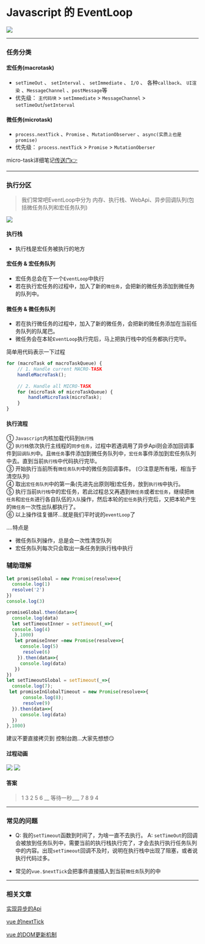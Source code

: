 # Javascript 的 EventLoop
![](/blog_assets/eventLoopTitle.png)
___
###   任务分类
#### 宏任务(macrotask)
* `setTimeOut` 、 `setInterval` 、 `setImmediate` 、 `I/O` 、 各种`callback`、 `UI渲染` 、`MessageChannel` 、`postMessage`等
* 优先级： `主代码块` > `setImmediate` > `MessageChannel` > `setTimeOut`/`setInterval`
#### 微任务(microtask)
* `process.nextTick` 、`Promise`  、`MutationObserver` 、`async(实质上也是promise)`
* 优先级： `process.nextTick` > `Promise` > `MutationOberser`

micro-task详细笔记[传送门:point_right:](/JS/microTask.md)
___
### 执行分区
> 我们常常吧EventLoop中分为 内存、执行栈、WebApi、异步回调队列(包括微任务队列和宏任务队列)

![](/blog_assets/eventLoop_task.png) 
#### 执行栈
* 执行栈是宏任务被执行的地方

#### 宏任务 & 宏任务队列
* 宏任务总会在下一个`EventLoop`中执行
* 若在执行宏任务的过程中，加入了新的`微任务`，会把新的微任务添加到微任务的队列中。

#### 微任务 &  微任务队列
* 若在执行微任务的过程中，加入了新的微任务，会把新的微任务添加在当前任务队列的队尾巴。
* 微任务会在本轮`EventLoop`执行完后，马上把执行栈中的任务都执行完毕。

简单用代码表示一下过程
```js
for (macroTask of macroTaskQueue) {
    // 1. Handle current MACRO-TASK
    handleMacroTask();
  
    // 2. Handle all MICRO-TASK
    for (microTask of microTaskQueue) {
        handleMicroTask(microTask);
    }
}
```
#### 执行流程
① `Javascript`内核加载代码到`执行栈`   
② `执行栈`依次执行主线程的`同步任务`，过程中若遇调用了异步Api则会添加回调事件到`回调队列`中。且`微任务`事件添加到微任务队列中，`宏任务`事件添加到宏任务队列中去。直到当前`执行栈`中代码执行完毕。    
③ 开始执行当前所有`微任务队列`中的微任务回调事件。    (:smirk:注意是所有哦，相当于清空队列)    
④ 取出`宏任务队列`中的第一条(先进先出原则哦)宏任务，放到`执行栈`中执行。    
⑤  执行当前`执行栈`中的宏任务，若此过程总又再遇到`微任务`或者`宏任务`，继续把`微任务`和`宏任务`进行各自队伍的`入队`操作，然后本轮的`宏任务`执行完后，又把本轮产生的`微任务`一次性出队都执行了。    
⑥ 以上操作往复循环...就是我们平时说的`eventLoop`了

....特点是
* 微任务队列操作，总是会一次性清空队列
* 宏任务队列每次只会取出一条任务到执行栈中执行

### 辅助理解
```js
let promiseGlobal = new Promise(resolve=>{
  console.log(1)
  resolve('2')
})
console.log(3) 

promiseGlobal.then(data=>{
  console.log(data)
  let setTimeoutInner = setTimeout(_=>{
  console.log(4)
   },1000)
   let promiseInner =new Promise(resolve=>{
     console.log(5) 
      resolve(6)
    }).then(data=>{
     console.log(data)
   })
})
let setTimeoutGlobal = setTimeout(_=>{
  console.log(7);
 let promiseInGlobalTimeout = new Promise(resolve=>{
      console.log(8); 
      resolve(9)
  }).then(data=>{
     console.log(data)
  })
},1000) 
```
建议不要直接拷贝到 控制台跑...大家先想想:smirk:

#### 过程动画
![](/blog_assets/eventLoopGif1.gif)
![](/blog_assets/eventLoopGif2.gif)

#### 答案
> 1 3 2  5 6  __ 等待一秒___  7 8  9 4 

           

___
### 常见的问题
* Q: 我的`setTimeout`函数到时间了，为啥一直不去执行。
   A: `setTimeOut`的回调会被放到任务队列中，需要当前的执行栈执行完了，才会去执行执行任务队列中的内容。出现`setTimeout`回调不及时，说明在执行栈中出现了阻塞，或者说执行代码过多。

* 常见的`vue.$nextTick`会把事件直接插入到当前`微任务`队列的中
____
### 相关文章
[实现异步的Api](../ES6/async_await_conding.md)

[vue 的nextTick](/vue/nextTick.md)

[vue 的DOM更新机制](/vue/vue_dom_nextTick.md)
